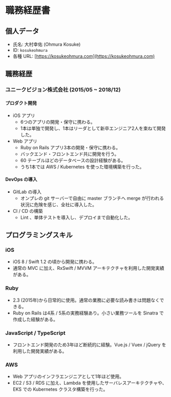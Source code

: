 # 職務経歴書

## 個人データ
* 氏名: 大村幸佑 (Ohmura Kosuke)
* ID: `kosukeohmura`
* 各種 URL: [https://kosukeohmura.com](https://kosukeohmura.com)

## 職務経歴

### ユニークビジョン株式会社 (2015/05 ~ 2018/12)
#### プロダクト開発
* iOS アプリ
    * 6つのアプリの開発・保守に携わる。
    * 1本は単独で開発し、1本はリーダとして新卒エンジニア2人を束ねて開発した。
* Web アプリ
    * Ruby on Rails アプリ3本の開発・保守に携わる。
    * バックエンド・フロントエンド共に開発を行う。
    * 60 テーブルほどのデータベースの設計経験がある。
    * うち1本では AWS / Kubernetes を使った環境構築を行った。

#### DevOps の導入
* GitLab の導入
    * オンプレの git サーバーで自由に master ブランチへ merge が行われる状況に危険を感じ、全社に導入した。
* CI / CD の構築
    * Lint 、単体テストを導入し、デプロイまで自動化した。

## プログラミングスキル

### iOS
* iOS 8 / Swift 1.2 の頃から開発に携わる。
* 通常の MVC に加え、RxSwift / MVVM アーキテクチャを利用した開発実績がある。

### Ruby
* 2.3 (2015年)から日常的に使用。通常の業務に必要な読み書きは問題なくできる。
* Ruby on Rails は4系 / 5系の実務経験あり。小さい業務ツールを Sinatra で作成した経験がある。

### JavaScript / TypeScript
* フロントエンド開発のため3年ほど断続的に経験。Vue.js / Vuex / jQuery を利用した開発実績がある。

### AWS
* Web アプリのインフラエンジニアとして1年ほど使用。
* EC2 / S3 / RDS に加え、Lambda を使用したサーバレスアーキテクチャや、EKS での Kubernetes クラスタ構築を行った。
